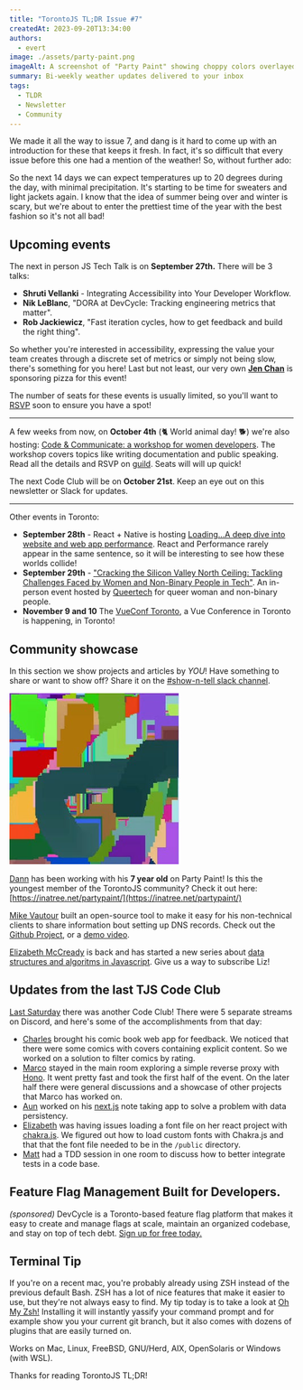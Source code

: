 ```yaml
---
title: "TorontoJS TL;DR Issue #7"
createdAt: 2023-09-20T13:34:00
authors:
  - evert
image: ./assets/party-paint.png
imageAlt: A screenshot of "Party Paint" showing choppy colors overlayed on top of one another.
summary: Bi-weekly weather updates delivered to your inbox
tags:
  - TLDR
  - Newsletter
  - Community
---
```

We made it all the way to issue 7, and dang is it hard to come up with an introduction for these that keeps it fresh. In fact, it's so difficult that every issue before this one had a mention of the weather! So, without further ado:

So the next 14 days we can expect temperatures up to 20 degrees during the day, with minimal precipitation. It's starting to be time for sweaters and light jackets again. I know that the idea of summer being over and winter is scary, but we're about to enter the prettiest time of the year with the best fashion so it's not all bad!

## Upcoming events

The next in person JS Tech Talk is on **September 27th.** There will be 3 talks:

- **Shruti Vellanki** - Integrating Accessibility into Your Developer Workflow.
- **Nik LeBlanc**, "DORA at DevCycle: Tracking engineering metrics that matter".
- **Rob Jackiewicz**, "Fast iteration cycles, how to get feedback and build the right thing".

So whether you're interested in accessibility, expressing the value your team creates through a discrete set of metrics or simply not being slow, there's something for you here! Last but not least, our very own [**Jen Chan**](https://jenchan.biz/) is sponsoring pizza for this event!

The number of seats for these events is usually limited, so you'll want to [RSVP](https://guild.host/events/js-tech-talk-in-person-yqdf9q) soon to ensure you have a spot!

---

A few weeks from now, on **October 4th** (🐈 World animal day! 🐕) we're also hosting: [Code & Communicate: a workshop for women developers](https://guild.host/events/code-communicate-a-workshop-vx61iq). The workshop covers topics like writing documentation and public speaking. Read all the details and RSVP on [guild](https://guild.host/events/code-communicate-a-workshop-vx61iq). Seats will will up quick!

The next Code Club will be on **October 21st**. Keep an eye out on this newsletter or Slack for updates.

---

Other events in Toronto:

- **September 28th** - React + Native is hosting [Loading...A deep dive into website and web app performance](https://www.meetup.com/toronto-react-native/events/295575218/). React and Performance rarely appear in the same sentence, so it will be interesting to see how these worlds collide!
- **September 29th** - ["Cracking the Silicon Valley North Ceiling: Tackling Challenges Faced by Women and Non-Binary People in Tech"](https://queertech.org/events/56021). An in-person event hosted by [Queertech](https://queertech.org/) for queer woman and non-binary people.
- **November 9 and 10** The [VueConf Toronto](https://www.vuetoronto.com/), a Vue Conference in Toronto is happening, in Toronto!

## Community showcase

In this section we show projects and articles by _YOU_! Have something to share or want to show off? Share it on the [#show-n-tell slack channel](https://torontojs.slack.com/archives/C06HNH45U).

![](./assets/party-paint.png)

[Dann](https://danntoliver.com/) has been working with his **7 year old** on Party Paint! Is this the youngest member of the TorontoJS community? Check it out here: [https://inatree.net/partypaint/](https://inatree.net/partypaint/)

[Mike Vautour](https://www.linkedin.com/in/michael-vautour-a1617ab2/?originalSubdomain=ca) built an open-source tool to make it easy for his non-technical clients to share information bout setting up DNS records. Check out the [Github Project](https://github.com/igMike-V/dns-builder), or a [demo video](https://youtu.be/JBbR-F57McE).

[Elizabeth McCready](https://gingerkiwi.blog/) is back and has started a new series about [data structures and algoritms in Javascript](https://gingerkiwi.blog/blog/2023-09-10-dsa-javascript-arrays-01/). Give us a way to subscribe Liz!

## Updates from the last TJS Code Club

[Last Saturday](https://guild.host/events/js-code-club-online-294792793) there was another Code Club! There were 5 separate streams on Discord, and here's some of the accomplishments from that day:

- [Charles](https://www.linkedin.com/in/charlesbridgersiv/) brought his comic book web app for feedback. We noticed that there were some comics with covers containing explicit content. So we worked on a solution to filter comics by rating.
- [Marco](https://www.linkedin.com/in/madcampos/) stayed in the main room exploring a simple reverse proxy with [Hono](https://hono.dev/). It went pretty fast and took the first half of the event. On the later half there were general discussions and a showcase of other projects that Marco has worked on.
- [Aun](https://www.linkedin.com/in/aun--raza/) worked on his [next.js](https://nextjs.org/) note taking app to solve a problem with data persistency.
- [Elizabeth](https://gingerkiwi.blog/) was having issues loading a font file on her react project with [chakra.js](https://chakra-ui.com/). We figured out how to load custom fonts with Chakra.js and that that the font file needed to be in the `/public` directory.
- [Matt](https://www.linkedin.com/in/mattjacksondev/) had a TDD session in one room to discuss how to better integrate tests in a code base.

## Feature Flag Management Built for Developers.

_(sponsored)_ DevCycle is a Toronto-based feature flag platform that makes it easy to create and manage flags at scale, maintain an organized codebase, and stay on top of tech debt. [Sign up for free today.](https://devcycle.com/?utm_source=toronto-js&utm_medium=em&utm_campaign=newsletter-toronto-js-september-2023)

## Terminal Tip

If you're on a recent mac, you're probably already using ZSH instead of the previous default Bash. ZSH has a lot of nice features that make it easier to use, but they're not always easy to find. My tip today is to take a look at [Oh My Zsh!](https://ohmyz.sh/) Installing it will instantly yassify your command prompt and for example show you your current git branch, but it also comes with dozens of plugins that are easily turned on.

Works on Mac, Linux, FreeBSD, GNU/Herd, AIX, OpenSolaris or Windows (with WSL).

Thanks for reading TorontoJS TL;DR!
